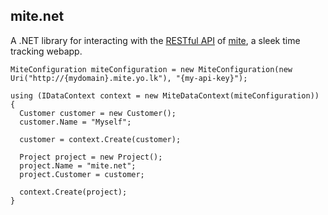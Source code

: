 ## mite.net

A .NET library for interacting with the [RESTful API](http://mite.yo.lk/en/api) of [mite](http://mite.yo.lk/en), a sleek time tracking webapp.

    MiteConfiguration miteConfiguration = new MiteConfiguration(new Uri("http://{mydomain}.mite.yo.lk"), "{my-api-key}");
  
    using (IDataContext context = new MiteDataContext(miteConfiguration))
    {
      Customer customer = new Customer();
      customer.Name = "Myself";
    
      customer = context.Create(customer);
    
      Project project = new Project();
      project.Name = "mite.net";
      project.Customer = customer;
    
      context.Create(project);
    }  